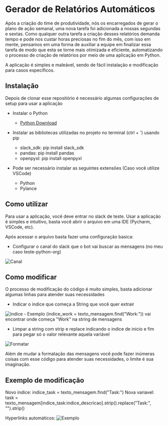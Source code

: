 # Gerador de Relatórios Automáticos  

Após a criação do time de produtividade, nós os encarregados de gerar o plano de ação semanal, uma nova tarefa foi adicionada a nossas segundas e sextas.
Como qualquer outra tarefa a criação desses relatórios demanda tempo e pode nos custar horas preciosas no fim do mês, com isso em mente, pensamos em uma forma de auxiliar a equipe em finalizar essa tarefa de modo que esta se torne mais otimizada e eficiente, automatizando o processo de criação de relatórios por meio de uma aplicação em Python.

A aplicação é simples e maleável, sendo de fácil instalação e modificação para casos específicos.

## Instalação

Depois de clonar esse repositório é necessário algumas configurações de setup para usar a aplicação
- Instalar o Python
  - [Python Download](https://www.python.org/downloads/)   

- Instalar as bibliotecas utilizadas no projeto no terminal (ctrl + ') usando pip
  - slack_sdk: pip install slack_sdk
  - pandas: pip install pandas
  - openpyxl: pip install openpyxl
 
- Pode ser necessário instalar as seguintes extensões (Caso você utilize VSCode)
  - Python
  - Pylance

 ## Como utilizar 
 
Para usar a aplicação, você deve entrar no slack de teste.
Usar a aplicação é simples e intuitivo, basta você abrir o arquivo em uma IDE (Pycharm, VSCode, etc).


Após acessar o arquivo basta fazer uma configuração basica:
 - Configurar o canal do slack que o bot vai buscar as mensagens (no meu caso teste-python-org)
<img src="(https://imgur.com/FXaKmow)" alt="Canal">

## Como modificar

O processo de modificação do código é muito simples, basta adicionar algumas linhas para atender suas necessidades 
 - Indicar o índice que começa a String que você quer extrair
<img src="(https://imgur.com/H9TjOHa)" alt="indice">
 - Exemplo (indice_work = texto_mensagem.find("Work:")) vai encontrar onde começa "Work" na string de mensagens

  
 - Limpar a string com strip e replace indicando o indice de inicio e fim para pegar só o valor relevante aquela variável
<img src="(https://imgur.com/RfBse53)" alt="Formatar">

Além de mudar a formatação das mensagens você pode fazer inúmeras coisas com esse código para atender suas necessidades, o limite é sua imaginação.

## Exemplo de modificação

Novo índice:
indice_task = texto_mensagem.find("Task:")
Nova variavel:
task = texto_mensagem[indice_task:indice_descricao].strip().replace("Task:", "").strip()

Hyperlinks automáticos:
<img src="(https://imgur.com/Clpf8zk)" alt="Exemplo">
